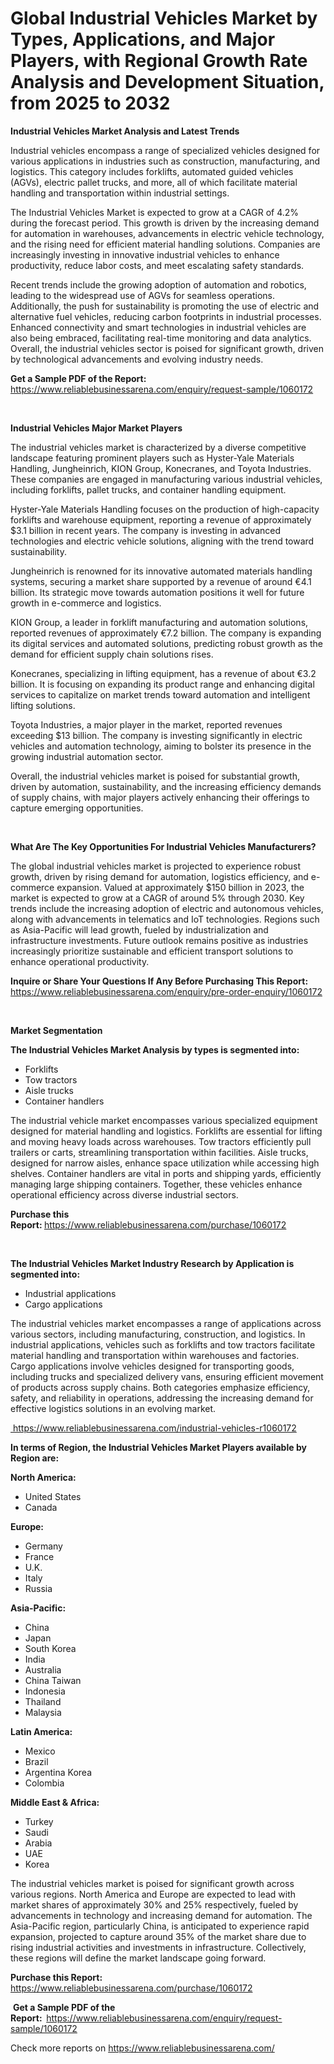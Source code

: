 <p><h1>Global Industrial Vehicles Market by Types, Applications, and Major Players, with Regional Growth Rate Analysis and Development Situation, from 2025 to 2032</h1></p><p><strong>Industrial Vehicles Market Analysis and Latest Trends</strong></p>
<p><p>Industrial vehicles encompass a range of specialized vehicles designed for various applications in industries such as construction, manufacturing, and logistics. This category includes forklifts, automated guided vehicles (AGVs), electric pallet trucks, and more, all of which facilitate material handling and transportation within industrial settings.</p><p>The Industrial Vehicles Market is expected to grow at a CAGR of 4.2% during the forecast period. This growth is driven by the increasing demand for automation in warehouses, advancements in electric vehicle technology, and the rising need for efficient material handling solutions. Companies are increasingly investing in innovative industrial vehicles to enhance productivity, reduce labor costs, and meet escalating safety standards.</p><p>Recent trends include the growing adoption of automation and robotics, leading to the widespread use of AGVs for seamless operations. Additionally, the push for sustainability is promoting the use of electric and alternative fuel vehicles, reducing carbon footprints in industrial processes. Enhanced connectivity and smart technologies in industrial vehicles are also being embraced, facilitating real-time monitoring and data analytics. Overall, the industrial vehicles sector is poised for significant growth, driven by technological advancements and evolving industry needs.</p></p>
<p><strong>Get a Sample PDF of the Report:&nbsp;</strong> <a href="https://www.reliablebusinessarena.com/enquiry/request-sample/1060172?utm_campaign=1420&utm_medium=2&utm_source=Github&utm_content=ia&utm_term=22032025&utm_id=industrial-vehicles">https://www.reliablebusinessarena.com/enquiry/request-sample/1060172</a></p>
<p>&nbsp;</p>
<p><strong>Industrial Vehicles Major Market Players</strong></p>
<p><p>The industrial vehicles market is characterized by a diverse competitive landscape featuring prominent players such as Hyster-Yale Materials Handling, Jungheinrich, KION Group, Konecranes, and Toyota Industries. These companies are engaged in manufacturing various industrial vehicles, including forklifts, pallet trucks, and container handling equipment.</p><p>Hyster-Yale Materials Handling focuses on the production of high-capacity forklifts and warehouse equipment, reporting a revenue of approximately $3.1 billion in recent years. The company is investing in advanced technologies and electric vehicle solutions, aligning with the trend toward sustainability.</p><p>Jungheinrich is renowned for its innovative automated materials handling systems, securing a market share supported by a revenue of around €4.1 billion. Its strategic move towards automation positions it well for future growth in e-commerce and logistics.</p><p>KION Group, a leader in forklift manufacturing and automation solutions, reported revenues of approximately €7.2 billion. The company is expanding its digital services and automated solutions, predicting robust growth as the demand for efficient supply chain solutions rises.</p><p>Konecranes, specializing in lifting equipment, has a revenue of about €3.2 billion. It is focusing on expanding its product range and enhancing digital services to capitalize on market trends toward automation and intelligent lifting solutions.</p><p>Toyota Industries, a major player in the market, reported revenues exceeding $13 billion. The company is investing significantly in electric vehicles and automation technology, aiming to bolster its presence in the growing industrial automation sector.</p><p>Overall, the industrial vehicles market is poised for substantial growth, driven by automation, sustainability, and the increasing efficiency demands of supply chains, with major players actively enhancing their offerings to capture emerging opportunities.</p></p>
<p>&nbsp;</p>
<p><strong>What Are The Key Opportunities For Industrial Vehicles Manufacturers?</strong></p>
<p><p>The global industrial vehicles market is projected to experience robust growth, driven by rising demand for automation, logistics efficiency, and e-commerce expansion. Valued at approximately $150 billion in 2023, the market is expected to grow at a CAGR of around 5% through 2030. Key trends include the increasing adoption of electric and autonomous vehicles, along with advancements in telematics and IoT technologies. Regions such as Asia-Pacific will lead growth, fueled by industrialization and infrastructure investments. Future outlook remains positive as industries increasingly prioritize sustainable and efficient transport solutions to enhance operational productivity.</p></p>
<p><strong>Inquire or Share Your Questions If Any Before Purchasing This Report:</strong> <a href="https://www.reliablebusinessarena.com/enquiry/pre-order-enquiry/1060172?utm_campaign=1420&utm_medium=2&utm_source=Github&utm_content=ia&utm_term=22032025&utm_id=industrial-vehicles">https://www.reliablebusinessarena.com/enquiry/pre-order-enquiry/1060172</a></p>
<p>&nbsp;</p>
<p><strong>Market Segmentation</strong></p>
<p><strong>The Industrial Vehicles Market Analysis by types is segmented into:</strong></p>
<p><ul><li>Forklifts</li><li>Tow tractors</li><li>Aisle trucks</li><li>Container handlers</li></ul></p>
<p><p>The industrial vehicle market encompasses various specialized equipment designed for material handling and logistics. Forklifts are essential for lifting and moving heavy loads across warehouses. Tow tractors efficiently pull trailers or carts, streamlining transportation within facilities. Aisle trucks, designed for narrow aisles, enhance space utilization while accessing high shelves. Container handlers are vital in ports and shipping yards, efficiently managing large shipping containers. Together, these vehicles enhance operational efficiency across diverse industrial sectors.</p></p>
<p><strong>Purchase this Report:&nbsp;</strong><a href="https://www.reliablebusinessarena.com/purchase/1060172?utm_campaign=1420&utm_medium=2&utm_source=Github&utm_content=ia&utm_term=22032025&utm_id=industrial-vehicles">https://www.reliablebusinessarena.com/purchase/1060172</a></p>
<p>&nbsp;</p>
<p><strong>The Industrial Vehicles Market Industry Research by Application is segmented into:</strong></p>
<p><ul><li>Industrial applications</li><li>Cargo applications</li></ul></p>
<p><p>The industrial vehicles market encompasses a range of applications across various sectors, including manufacturing, construction, and logistics. In industrial applications, vehicles such as forklifts and tow tractors facilitate material handling and transportation within warehouses and factories. Cargo applications involve vehicles designed for transporting goods, including trucks and specialized delivery vans, ensuring efficient movement of products across supply chains. Both categories emphasize efficiency, safety, and reliability in operations, addressing the increasing demand for effective logistics solutions in an evolving market.</p></p>
<p><a href="https://www.reliablebusinessarena.com/industrial-vehicles-r1060172?utm_campaign=1420&utm_medium=2&utm_source=Github&utm_content=ia&utm_term=22032025&utm_id=industrial-vehicles">&nbsp;https://www.reliablebusinessarena.com/industrial-vehicles-r1060172</a></p>
<p><strong>In terms of Region, the Industrial Vehicles Market Players available by Region are:</strong></p>
<p>
    <p> <strong> North America: </strong>
        <ul>
            <li>United States</li>
            <li>Canada</li>
        </ul>
        </p> 
    <p> <strong> Europe: </strong>
        <ul>
            <li>Germany</li>
            <li>France</li>
            <li>U.K.</li>
            <li>Italy</li>
            <li>Russia</li>
        </ul>
        </p> 
    <p> <strong> Asia-Pacific: </strong>
        <ul>
            <li>China</li>
            <li>Japan</li>
            <li>South Korea</li>
            <li>India</li>
            <li>Australia</li>
            <li>China Taiwan</li>
            <li>Indonesia</li>
            <li>Thailand</li>
            <li>Malaysia</li>
        </ul>
        </p> 
    <p> <strong> Latin America: </strong>
        <ul>
            <li>Mexico</li>
            <li>Brazil</li>
            <li>Argentina Korea</li>
            <li>Colombia</li>
        </ul>
        </p> 
    <p> <strong> Middle East & Africa: </strong>
        <ul>
            <li>Turkey</li>
            <li>Saudi</li>
            <li>Arabia</li>
            <li>UAE</li>
            <li>Korea</li>
        </ul>
    </p>
    </p>
<p><p>The industrial vehicles market is poised for significant growth across various regions. North America and Europe are expected to lead with market shares of approximately 30% and 25% respectively, fueled by advancements in technology and increasing demand for automation. The Asia-Pacific region, particularly China, is anticipated to experience rapid expansion, projected to capture around 35% of the market share due to rising industrial activities and investments in infrastructure. Collectively, these regions will define the market landscape going forward.</p></p>
<p><strong>Purchase this Report: </strong><a href="https://www.reliablebusinessarena.com/purchase/1060172?utm_campaign=1420&utm_medium=2&utm_source=Github&utm_content=ia&utm_term=22032025&utm_id=industrial-vehicles">https://www.reliablebusinessarena.com/purchase/1060172</a></p>
<p>&nbsp;<strong>Get a Sample PDF of the Report:&nbsp;&nbsp;</strong><a href="https://www.reliablebusinessarena.com/enquiry/request-sample/1060172?utm_campaign=1420&utm_medium=2&utm_source=Github&utm_content=ia&utm_term=22032025&utm_id=industrial-vehicles">https://www.reliablebusinessarena.com/enquiry/request-sample/1060172</a></p>
<p><strong></strong></p>
<p>Check more reports on <a href="https://www.reliablebusinessarena.com/?utm_campaign=1420&utm_medium=2&utm_source=Github&utm_content=ia&utm_term=22032025&utm_id=industrial-vehicles">https://www.reliablebusinessarena.com/</a></p>